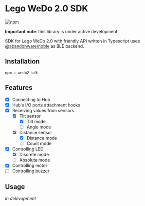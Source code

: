 # Lego WeDo 2.0 SDK

![npm](https://img.shields.io/npm/v/wedo2-sdk)

**Important note**: this library is under active development

SDK for Lego WeDo 2.0 with friendly API written in Typescript uses [@abandonware/noble](https://github.com/abandonware/noble/) as BLE backend.

## Installation

`npm i wedo2-sdk`

## Features

- [x] Connecting to Hub
- [x] Hub's I/O ports attachment hooks
- [x] Receiving values from sensors
  - [x] Tilt sensor
    - [x] Tilt mode
    - [ ] Angle mode
  - [x] Distance sensor
    - [x] Distance mode
    - [ ] Count mode
- [x] Controlling LED
  - [x] Discrete mode
  - [ ] Absolute mode
- [x] Controlling motor
- [ ] Controlling buzzer

## Usage

_in delevopment_
